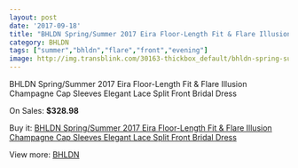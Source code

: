 ```yaml
---
layout: post
date: '2017-09-18'
title: "BHLDN Spring/Summer 2017 Eira Floor-Length Fit & Flare Illusion Champagne Cap Sleeves Elegant Lace Split Front Bridal Dress"
category: BHLDN
tags: ["summer","bhldn","flare","front","evening"]
image: http://img.transblink.com/30163-thickbox_default/bhldn-spring-summer-2017-eira-floor-length-fit-flare-illusion-champagne-cap-sleeves-elegant-lace-split-front-bridal-dress.jpg
---
```

BHLDN Spring/Summer 2017 Eira Floor-Length Fit & Flare Illusion Champagne Cap Sleeves Elegant Lace Split Front Bridal Dress

On Sales: **$328.98**
<a href="https://www.transblink.com/en/bhldn/10136-bhldn-spring-summer-2017-eira-floor-length-fit-flare-illusion-champagne-cap-sleeves-elegant-lace-split-front-bridal-dress.html"><amp-img layout="responsive" width="600" height="600" src="//img.transblink.com/30163-thickbox_default/bhldn-spring-summer-2017-eira-floor-length-fit-flare-illusion-champagne-cap-sleeves-elegant-lace-split-front-bridal-dress.jpg" alt="BHLDN Spring/Summer 2017 Eira Floor-Length Fit & Flare Illusion Champagne Cap Sleeves Elegant Lace Split Front Bridal Dress 0" /></a>
<a href="https://www.transblink.com/en/bhldn/10136-bhldn-spring-summer-2017-eira-floor-length-fit-flare-illusion-champagne-cap-sleeves-elegant-lace-split-front-bridal-dress.html"><amp-img layout="responsive" width="600" height="600" src="//img.transblink.com/30169-thickbox_default/bhldn-spring-summer-2017-eira-floor-length-fit-flare-illusion-champagne-cap-sleeves-elegant-lace-split-front-bridal-dress.jpg" alt="BHLDN Spring/Summer 2017 Eira Floor-Length Fit & Flare Illusion Champagne Cap Sleeves Elegant Lace Split Front Bridal Dress 1" /></a>
<a href="https://www.transblink.com/en/bhldn/10136-bhldn-spring-summer-2017-eira-floor-length-fit-flare-illusion-champagne-cap-sleeves-elegant-lace-split-front-bridal-dress.html"><amp-img layout="responsive" width="600" height="600" src="//img.transblink.com/30168-thickbox_default/bhldn-spring-summer-2017-eira-floor-length-fit-flare-illusion-champagne-cap-sleeves-elegant-lace-split-front-bridal-dress.jpg" alt="BHLDN Spring/Summer 2017 Eira Floor-Length Fit & Flare Illusion Champagne Cap Sleeves Elegant Lace Split Front Bridal Dress 2" /></a>
<a href="https://www.transblink.com/en/bhldn/10136-bhldn-spring-summer-2017-eira-floor-length-fit-flare-illusion-champagne-cap-sleeves-elegant-lace-split-front-bridal-dress.html"><amp-img layout="responsive" width="600" height="600" src="//img.transblink.com/30167-thickbox_default/bhldn-spring-summer-2017-eira-floor-length-fit-flare-illusion-champagne-cap-sleeves-elegant-lace-split-front-bridal-dress.jpg" alt="BHLDN Spring/Summer 2017 Eira Floor-Length Fit & Flare Illusion Champagne Cap Sleeves Elegant Lace Split Front Bridal Dress 3" /></a>
<a href="https://www.transblink.com/en/bhldn/10136-bhldn-spring-summer-2017-eira-floor-length-fit-flare-illusion-champagne-cap-sleeves-elegant-lace-split-front-bridal-dress.html"><amp-img layout="responsive" width="600" height="600" src="//img.transblink.com/30166-thickbox_default/bhldn-spring-summer-2017-eira-floor-length-fit-flare-illusion-champagne-cap-sleeves-elegant-lace-split-front-bridal-dress.jpg" alt="BHLDN Spring/Summer 2017 Eira Floor-Length Fit & Flare Illusion Champagne Cap Sleeves Elegant Lace Split Front Bridal Dress 4" /></a>
<a href="https://www.transblink.com/en/bhldn/10136-bhldn-spring-summer-2017-eira-floor-length-fit-flare-illusion-champagne-cap-sleeves-elegant-lace-split-front-bridal-dress.html"><amp-img layout="responsive" width="600" height="600" src="//img.transblink.com/30165-thickbox_default/bhldn-spring-summer-2017-eira-floor-length-fit-flare-illusion-champagne-cap-sleeves-elegant-lace-split-front-bridal-dress.jpg" alt="BHLDN Spring/Summer 2017 Eira Floor-Length Fit & Flare Illusion Champagne Cap Sleeves Elegant Lace Split Front Bridal Dress 5" /></a>
<a href="https://www.transblink.com/en/bhldn/10136-bhldn-spring-summer-2017-eira-floor-length-fit-flare-illusion-champagne-cap-sleeves-elegant-lace-split-front-bridal-dress.html"><amp-img layout="responsive" width="600" height="600" src="//img.transblink.com/30164-thickbox_default/bhldn-spring-summer-2017-eira-floor-length-fit-flare-illusion-champagne-cap-sleeves-elegant-lace-split-front-bridal-dress.jpg" alt="BHLDN Spring/Summer 2017 Eira Floor-Length Fit & Flare Illusion Champagne Cap Sleeves Elegant Lace Split Front Bridal Dress 6" /></a>

Buy it: [BHLDN Spring/Summer 2017 Eira Floor-Length Fit & Flare Illusion Champagne Cap Sleeves Elegant Lace Split Front Bridal Dress](https://www.transblink.com/en/bhldn/10136-bhldn-spring-summer-2017-eira-floor-length-fit-flare-illusion-champagne-cap-sleeves-elegant-lace-split-front-bridal-dress.html "BHLDN Spring/Summer 2017 Eira Floor-Length Fit & Flare Illusion Champagne Cap Sleeves Elegant Lace Split Front Bridal Dress")

View more: [BHLDN](https://www.transblink.com/en/94-bhldn "BHLDN")
